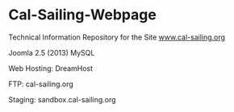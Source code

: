 Cal-Sailing-Webpage
===================

Technical Information Repository for the Site  www.cal-sailing.org

Joomla 2.5 (2013)
MySQL

Web Hosting: DreamHost

FTP: cal-sailing.org

Staging: sandbox.cal-sailing.org


